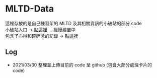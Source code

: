 # MLTD-Data

這裡存放的是自己練習架的 MLTD 及其相關資訊的小破站的部分 code  
小破站入口 → [點這裡](http://mltd.csie.org/) ... 緩慢建置中  
包含了心得和碎碎念的記錄 → [點這裡](https://hackmd.io/@Udemyi1vQbOUsmVu4-Nu1w/Bk4ZoqQGu)  

## Log
* 2021/03/30 整理並上傳目前的 code 至 github (包含大部分處理卡片的 code)
